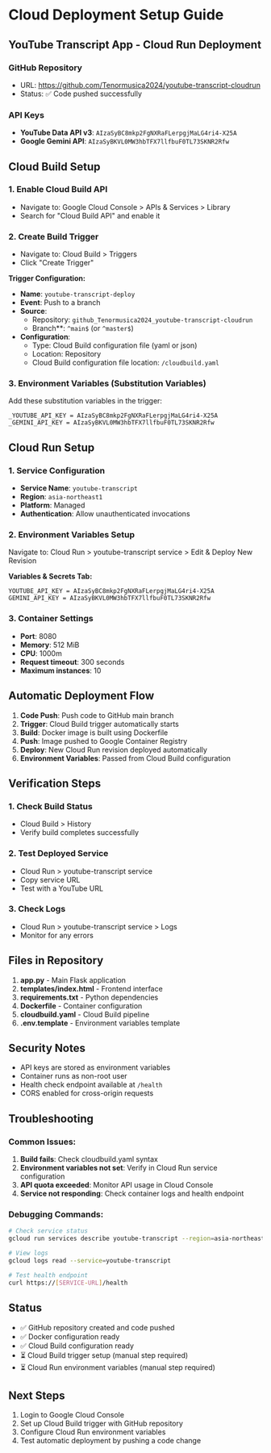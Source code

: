 # Cloud Deployment Setup Guide

## YouTube Transcript App - Cloud Run Deployment

### GitHub Repository
- URL: https://github.com/Tenormusica2024/youtube-transcript-cloudrun
- Status: ✅ Code pushed successfully

### API Keys
- **YouTube Data API v3**: `AIzaSyBC8mkp2FgNXRaFLerpgjMaLG4ri4-X25A`
- **Google Gemini API**: `AIzaSyBKVL0MW3hbTFX7llfbuF0TL73SKNR2Rfw`

## Cloud Build Setup

### 1. Enable Cloud Build API
- Navigate to: Google Cloud Console > APIs & Services > Library
- Search for "Cloud Build API" and enable it

### 2. Create Build Trigger
- Navigate to: Cloud Build > Triggers
- Click "Create Trigger"

**Trigger Configuration:**
- **Name**: `youtube-transcript-deploy`
- **Event**: Push to a branch
- **Source**: 
  - Repository: `github_Tenormusica2024_youtube-transcript-cloudrun`
  - Branch**: `^main$` (or `^master$`)
- **Configuration**:
  - Type: Cloud Build configuration file (yaml or json)
  - Location: Repository
  - Cloud Build configuration file location: `/cloudbuild.yaml`

### 3. Environment Variables (Substitution Variables)
Add these substitution variables in the trigger:
```
_YOUTUBE_API_KEY = AIzaSyBC8mkp2FgNXRaFLerpgjMaLG4ri4-X25A
_GEMINI_API_KEY = AIzaSyBKVL0MW3hbTFX7llfbuF0TL73SKNR2Rfw
```

## Cloud Run Setup

### 1. Service Configuration
- **Service Name**: `youtube-transcript`
- **Region**: `asia-northeast1`
- **Platform**: Managed
- **Authentication**: Allow unauthenticated invocations

### 2. Environment Variables Setup
Navigate to: Cloud Run > youtube-transcript service > Edit & Deploy New Revision

**Variables & Secrets Tab:**
```
YOUTUBE_API_KEY = AIzaSyBC8mkp2FgNXRaFLerpgjMaLG4ri4-X25A
GEMINI_API_KEY = AIzaSyBKVL0MW3hbTFX7llfbuF0TL73SKNR2Rfw
```

### 3. Container Settings
- **Port**: 8080
- **Memory**: 512 MiB
- **CPU**: 1000m
- **Request timeout**: 300 seconds
- **Maximum instances**: 10

## Automatic Deployment Flow

1. **Code Push**: Push code to GitHub main branch
2. **Trigger**: Cloud Build trigger automatically starts
3. **Build**: Docker image is built using Dockerfile
4. **Push**: Image pushed to Google Container Registry
5. **Deploy**: New Cloud Run revision deployed automatically
6. **Environment Variables**: Passed from Cloud Build configuration

## Verification Steps

### 1. Check Build Status
- Cloud Build > History
- Verify build completes successfully

### 2. Test Deployed Service
- Cloud Run > youtube-transcript service
- Copy service URL
- Test with a YouTube URL

### 3. Check Logs
- Cloud Run > youtube-transcript service > Logs
- Monitor for any errors

## Files in Repository

1. **app.py** - Main Flask application
2. **templates/index.html** - Frontend interface
3. **requirements.txt** - Python dependencies
4. **Dockerfile** - Container configuration
5. **cloudbuild.yaml** - Cloud Build pipeline
6. **.env.template** - Environment variables template

## Security Notes

- API keys are stored as environment variables
- Container runs as non-root user
- Health check endpoint available at `/health`
- CORS enabled for cross-origin requests

## Troubleshooting

### Common Issues:
1. **Build fails**: Check cloudbuild.yaml syntax
2. **Environment variables not set**: Verify in Cloud Run service configuration
3. **API quota exceeded**: Monitor API usage in Cloud Console
4. **Service not responding**: Check container logs and health endpoint

### Debugging Commands:
```bash
# Check service status
gcloud run services describe youtube-transcript --region=asia-northeast1

# View logs
gcloud logs read --service=youtube-transcript

# Test health endpoint
curl https://[SERVICE-URL]/health
```

## Status
- ✅ GitHub repository created and code pushed
- ✅ Docker configuration ready
- ✅ Cloud Build configuration ready
- ⏳ Cloud Build trigger setup (manual step required)
- ⏳ Cloud Run environment variables (manual step required)

## Next Steps
1. Login to Google Cloud Console
2. Set up Cloud Build trigger with GitHub repository
3. Configure Cloud Run environment variables
4. Test automatic deployment by pushing a code change